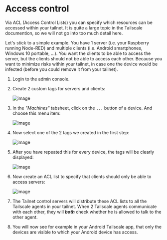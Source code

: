 # Access control

Via ACL (Access Control Lists) you can specify which resources can be accessed within your tailnet.  It is quite a large topic in the Tailscale documention, so we will not go into too much detail here.

Let's stick to a simple example.  You have 1 server (i.e. your Raspberry running Node-RED) and multiple clients (i.e. Android smartphones, Windows 10 portable, ...).  You want the clients to be able to access the server, but the clients should not be able to access each other.  Because you want to minimize risks within your tailnet, in case one the device would be infected (before you could remove it from your tailnet).

1. Login to the admin console.
2. Create 2 custom tags for servers and clients:

   ![image](https://github.com/user-attachments/assets/35d1a210-f60c-4c6f-9545-19757fa1d347)

3. In the *"Machines"* tabsheet, click on the `...` button of a device.  And choose this menu item:

   ![image](https://github.com/user-attachments/assets/bf40c434-0500-4afa-b985-35ee7e896e1e)

4. Now select one of the 2 tags we created in the first step:

   ![image](https://github.com/user-attachments/assets/de2cb108-ed90-4901-91b8-a8a087a4f9d2)

5. After you have repeated this for every device, the tags will be clearly displayed:

   ![image](https://github.com/user-attachments/assets/71deecee-b94f-4c6a-b6ce-24a0d19bf1a2)

6. Now create an ACL list to specify that clients should only be able to access servers:

   ![image](https://github.com/user-attachments/assets/2fce6a51-7301-446b-8b55-addddbe841a4)

7. The Tailnet control servers will distribute these ACL lists to all the Tailscale agents in your tailnet.  When 2 Tailscale agents communicate with each other, they will ***both*** check whether he is allowed to talk to the other agent.
8. You will now see for example in your Android Tailscale app, that only the devices are visible to which your Android device has access.
